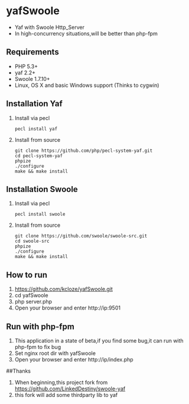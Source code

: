 yafSwoole
========

* Yaf with Swoole Http_Server
* In high-concurrency situations,will be better than php-fpm

## Requirements

* PHP 5.3+
* yaf 2.2+
* Swoole 1.7.10+
* Linux, OS X and basic Windows support (Thinks to cygwin)

## Installation Yaf
1. Install via pecl
    
    ```
    pecl install yaf
    ```

2. Install from source

    ```
    git clone https://github.com/php/pecl-system-yaf.git
    cd pecl-system-yaf
    phpize
    ./configure
    make && make install
    ```

## Installation Swoole

1. Install via pecl
    
    ```
    pecl install swoole
    ```

2. Install from source

    ```
    git clone https://github.com/swoole/swoole-src.git
    cd swoole-src
    phpize
    ./configure
    make && make install
    ```

## How to run
1. https://github.com/kcloze/yafSwoole.git
2. cd yafSwoole
3. php server.php
4. Open your browser and enter http://ip:9501

## Run with php-fpm
1. This application in a state of  beta,if you find some bug,it can run with php-fpm to fix bug
2. Set nginx root dir with yafSwoole
3. Open your browser and enter http://ip/index.php

##Thanks
1. When beginning,this project fork from https://github.com/LinkedDestiny/swoole-yaf
2. this fork will add some thirdparty lib to yaf


